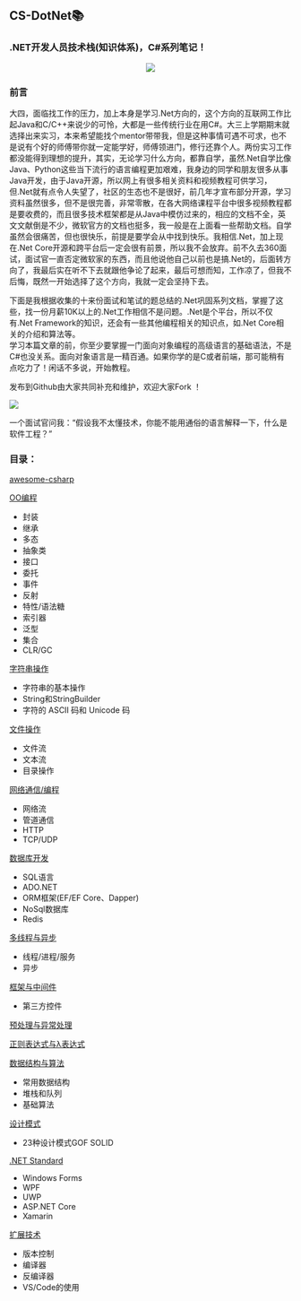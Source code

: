 ## CS-DotNet📚
### .NET开发人员技术栈(知识体系)，C#系列笔记！

<div align="center">
    <img src="https://raw.githubusercontent.com/dncProject/CS-DotNet/master/56.png">
    <br>
</div>

### 前言   
 大四，面临找工作的压力，加上本身是学习.Net方向的，这个方向的互联网工作比起Java和C/C++来说少的可怜，大都是一些传统行业在用C#。大三上学期期末就选择出来实习，本来希望能找个mentor带带我，但是这种事情可遇不可求，也不是说有个好的师傅带你就一定能学好，师傅领进门，修行还靠个人。两份实习工作都没能得到理想的提升，其实，无论学习什么方向，都靠自学，虽然.Net自学比像Java、Python这些当下流行的语言编程更加艰难，我身边的同学和朋友很多从事Java开发，由于Java开源，所以网上有很多相关资料和视频教程可供学习，但.Net就有点令人失望了，社区的生态也不是很好，前几年才宣布部分开源，学习资料虽然很多，但不是很完善，非常零散，在各大网络课程平台中很多视频教程都是要收费的，而且很多技术框架都是从Java中模仿过来的，相应的文档不全，英文文献倒是不少，微软官方的文档也挺多，我一般是在上面看一些帮助文档。自学虽然会很痛苦，但也很快乐，前提是要学会从中找到快乐。我相信.Net，加上现在.Net Core开源和跨平台后一定会很有前景，所以我不会放弃。前不久去360面试，面试官一直否定微软家的东西，而且他说他自己以前也是搞.Net的，后面转方向了，我最后实在听不下去就跟他争论了起来，最后可想而知，工作凉了，但我不后悔，既然一开始选择了这个方向，我就一定会坚持下去。
 
下面是我根据收集的十来份面试和笔试的题总结的.Net巩固系列文档，掌握了这些，找一份月薪10K以上的.Net工作相信不是问题。.Net是个平台，所以不仅有.Net Framework的知识，还会有一些其他编程相关的知识点，如.Net Core相关的介绍和算法等。      
 学习本篇文章的前，你至少要掌握一门面向对象编程的高级语言的基础语法，不是C#也没关系。面向对象语言是一精百通。如果你学的是C或者前端，那可能稍有点吃力了！闲话不多说，开始教程。    
 
发布到Github由大家共同补充和维护，欢迎大家Fork ！    

![](https://raw.githubusercontent.com/ckjbug/xiaokui/master/split.png)

一个面试官问我：“假设我不太懂技术，你能不能用通俗的语言解释一下，什么是软件工程？”
 
### 目录：
 
 [awesome-csharp](https://github.com/coding-daily/awesome-csharp/blob/master/README.md)
 
 [OO编程]()
 - 封装
- 继承
- 多态
- 抽象类
- 接口
- 委托
- 事件
- 反射
- 特性/语法糖
- 索引器
- 泛型
- 集合
- CLR/GC


[字符串操作](https://github.com/dncProject/CS-DotNet/blob/master/Stringoperations.md)
- 字符串的基本操作
- String和StringBuilder
- 字符的 ASCII 码和 Unicode 码

[文件操作]()
- 文件流
- 文本流
- 目录操作

[网络通信/编程]()
- 网络流
- 管道通信
- HTTP
- TCP/UDP

[数据库开发]()
- SQL语言
- ADO.NET
- ORM框架(EF/EF Core、Dapper)
- NoSql数据库
- Redis

[多线程与异步]() 
- 线程/进程/服务
- 异步

[框架与中间件]()
- 第三方控件

[预处理与异常处理]()


[正则表达式与λ表达式]()


[数据结构与算法]()
- 常用数据结构
- 堆栈和队列
- 基础算法


[设计模式]()
- 23种设计模式GOF SOLID

[.NET Standard]()
- Windows Forms
- WPF
- UWP
- ASP.NET Core
- Xamarin

[扩展技术]()
- 版本控制
- 编译器
- 反编译器
- VS/Code的使用







